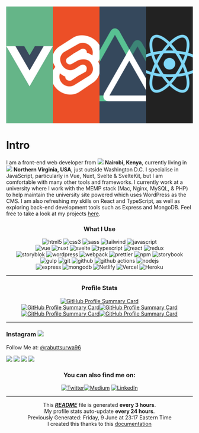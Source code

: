 ![](https://raw.githubusercontent.com/GillyRabutTsurwa/GillyRabutTsurwa/master/Banner.png)
<h1>Intro</h1>

<p>I am a front-end web developer from <img src="https://cdn-icons-png.flaticon.com/512/168/168042.png" width="15"/> <b>Nairobi, Kenya</b>, currently living in <img src="https://cdn-icons-png.flaticon.com/512/206/206626.png" width="15"/> <b>Northern Virginia, USA</b>, just outside Washington D.C. I specialise in JavaScript, particularly in Vue, Nuxt, Svelte & SvelteKit, but I am comfortable with many other tools and frameworks. I currently work at a university where I work with the MEMP stack (Mac, Nginx, MySQL, & PHP) to help maintain the university site powered which uses WordPress as the CMS. I am also refreshing my skills on React and TypeScript, as well as exploring back-end development tools such as Express and MongoDB. Feel free to take a look at my projects <a href="https://gilbertrabuttsurwa.tech">here</a>.</p>
<h3 align="center">What I Use</h3>
<p>
	<div align="center">
		<img alt="html5" src="https://img.shields.io/badge/-HTML5-E34F26?style=flat-square&logo=html5&logoColor=white" />
		<img alt="css3" src="https://img.shields.io/badge/-CSS3-2965f1?style=flat-square&logo=css3&logoColor=white" />
  		<img alt="sass" src="https://img.shields.io/badge/-Sass-CC6699?style=flat-square&logo=sass&logoColor=white" />
  		<img alt="tailwind" src="https://img.shields.io/badge/-Tailwind-0EA5E9?style=flat-square&logo=tailwindcss&logoColor=white" />
  		<img alt="javascript" src="https://img.shields.io/badge/-JavaScript-f7df1e?style=flat-square&logo=javascript&logoColor=black" />
  	</div>
	<div align="center">
  		<img alt="vue" src="https://img.shields.io/badge/-Vue-13aa52?style=flat-square&logo=vuedotjs&logoColor=white" />
  		<img alt="nuxt" src="https://img.shields.io/badge/-Nuxt-13aa52?style=flat-square&logo=nuxtdotjs&logoColor=white" />
  		<img alt="svelte" src="https://img.shields.io/badge/-Svelte-E34F26?style=flat-square&logo=svelte&logoColor=white" />
  		<img alt="typescript" src="https://img.shields.io/badge/-TypeScript-007ACC?style=flat-square&logo=typescript&logoColor=white" />
  		<img alt="react" src="https://img.shields.io/badge/-React-45b8d8?style=flat-square&logo=react&logoColor=white" />
		<img alt="redux" src="https://img.shields.io/badge/-Redux-764ABC?style=flat-square&logo=redux&logoColor=white" />
	</div>
	<div align="center">
		<img alt="storyblok" src="https://img.shields.io/badge/-Storyblok-00B3B0?style=flat-square&logo=storyblok&logoColor=white" />
		<img alt="wordpress" src="https://img.shields.io/badge/-WordPress-21759B?style=flat-square&logo=wordpress&logoColor=white" />
  		<img alt="webpack" src="https://img.shields.io/badge/-Webpack-8DD6F9?style=flat-square&logo=webpack&logoColor=white" /> 
	  	<img alt="prettier" src="https://img.shields.io/badge/-Prettier-F7B93E?style=flat-square&logo=prettier&logoColor=white" />
		<img alt="npm" src="https://img.shields.io/badge/-NPM-CB3837?style=flat-square&logo=npm&logoColor=white" />
		<img alt="storybook" src="https://img.shields.io/badge/-Storybook-FF528C?style=flat-square&logo=storybook&logoColor=white" />
	</div>
  	<div align="center">
		<img alt="gulp" src="https://img.shields.io/badge/-Gulp-CF4647?style=flat-square&logo=gulp&logoColor=white" />
		<img alt="git" src="https://img.shields.io/badge/-Git-F05032?style=flat-square&logo=git&logoColor=white" />
		<img alt="github" src="https://img.shields.io/badge/-Github-333333?style=flat-square&logo=github&logoColor=white" />
	  	<img alt="github actions" src="https://img.shields.io/badge/-Github_Actions-2088FF?style=flat-square&logo=github-actions&logoColor=white" />
	 	<img alt="nodejs" src="https://img.shields.io/badge/-Nodejs-43853d?style=flat-square&logo=Node.js&logoColor=white" />
	</div>
	<div align="center">
		<img alt="express" src="https://img.shields.io/badge/-Express.js-333333?style=flat-square&logo=express&logoColor=white" />
		<img alt="mongodb" src="https://img.shields.io/badge/-MongoDB-13aa52?style=flat-square&logo=mongodb&logoColor=white" />
	  	<img alt="Netlify" src="https://img.shields.io/badge/-Netlify-008080?style=flat-square&logo=netlify&logoColor=1A2394" />
		<img alt="Vercel" src="https://img.shields.io/badge/-Vercel-333333?style=flat-square&logo=vercel&logoColor=white" />
	 	<img alt="Heroku" src="https://img.shields.io/badge/-Heroku-430098?style=flat-square&logo=heroku&logoColor=white" />
	</div> 
</p>

------------
<h3 align="center">Profile Stats</h3>
<div align="center"><a href="https://github.com/GillyRabutTsurwa">
  <img src="http://github-profile-summary-cards.vercel.app/api/cards/profile-details?username=GillyRabutTsurwa&theme=default" alt="GitHub Profile Summary Card"></a>
</div>
<div align="center"><a href="https://github.com/GillyRabutTsurwa">
  <img src="http://github-profile-summary-cards.vercel.app/api/cards/stats?username=GillyRabutTsurwa&theme=default" alt="GitHub Profile Summary Card"><img src="http://github-profile-summary-cards.vercel.app/api/cards/productive-time?username=GillyRabutTsurwa&theme=default&utcOffset=8" alt="GitHub Profile Summary Card"></a>
</div>
<div align="center"><a href="https://github.com/GillyRabutTsurwa">
  <img src="http://github-profile-summary-cards.vercel.app/api/cards/repos-per-language?username=GillyRabutTsurwa&theme=default" alt="GitHub Profile Summary Card"><img src="http://github-profile-summary-cards.vercel.app/api/cards/most-commit-language?username=GillyRabutTsurwa&theme=default" alt="GitHub Profile Summary Card"></a>
</div>

---

<h3>Instagram <img src="https://upload.wikimedia.org/wikipedia/commons/thumb/e/e7/Instagram_logo_2016.svg/1024px-Instagram_logo_2016.svg.png" width="20"/></h3>
<p>Follow Me at: <a href="https://www.instagram.com/rabuttsurwa96/" target="_blank">@rabuttsurwa96</a></p>
<div><img width="200" src="https:&#x2F;&#x2F;cdn1.picuki.com&#x2F;hosted-by-instagram&#x2F;q&#x2F;0exhNuNYnjBGZDHIdN5WmL9I2Pk2GAlRNecaS7j0nyZiNxIsbHWB58ltwdGn%7C%7CDh6Kwh9HS+LfThk7I4jU1tUZFp+PEPeSbePTzpR66yeU4Cn1jdg%7C%7CJBikb43LncWYX+m9MovOzjYMTIfQeoEH%7C%7Cbx7a8Koru5A2MGo1zRMrBC0GAG4fy3UPI7mslm3ayEv0Pxto0%7C%7CNylL9XkgKQcursrV%7C%7CndbEvL+M4Byp6JzSPkCj9ND1OHtpCa5BTB7Kzk4KD6chYTJnLMEggz%7C%7Cdj0q1FWpRIgDYmkH00KT8RM1v9EPp7TzN916+98ZkIGRT2UFAjsm8lJhmMntxxzsbkPwilR0x03G6Zy6e850j6KpA%7C%7C6fUsnKzjvPYJnUP4tWe0gWWO7dd0jleNmxQcdcy90bRK9vgAvltjmzd4%7C%7Cn1RcsAmIagmHc.jpeg" /> <img width="200" src="https:&#x2F;&#x2F;cdn1.picuki.com&#x2F;hosted-by-instagram&#x2F;q&#x2F;0exhNuNYnjBGZDHIdN5WmL9I2Pk2GAlRNecaS7j0nyZiNxIsbHWB58ltwdGn%7C%7CDh6Kwh9HS+Lfj1p4Y4sWVVUZFp8OUfdS7GOSzhR7aqRXYCk0jJm8ZRolbo2LnUaYXWu8sckOzjYMTIfQeoEH%7C%7Cbx7a8Koru5A2MGo1zRMrBC0GAG4fy3UPI7mslm3ayEv0Pxto0%7C%7CNylL9XkgKQcursrV%7C%7CndbEvL+M4Byp6JzSPkCj9ND1OHtpCa5BTB7Kj84KD6chYTJnLMglzHyQwQV0VOJE4gDd3kKvgKQ8RM1v9EPp7TzN916+98ZkIGRT2UFAjsm8lJhmMntxxzsbkHk1Xpxx2v22+uXXOk0ioPoM+TMYYrf+h7vWZmNIqtZdkwtMLHjaXjkBqyxQcdcy90bRKAYhQiUtjmzd4%7C%7Cn1RcsAmIagmHc.jpeg" /> <img width="200" src="https:&#x2F;&#x2F;cdn1.picuki.com&#x2F;hosted-by-instagram&#x2F;q&#x2F;0exhNuNYnjBGZDHIdN5WmL9I2Pk2GAlRNucaS7j0nyZiNxIsbHWB58ltwdGn%7C%7CDh6Kwh9HS+Lfztl4IwiU1VUZFt4NEfYSLCNRDtV766bUoCq1jNn8JZonLc2JXIZZHSn98slOzjYLCcaDqYDG7uo+qhT5aGuO1lQpTb9d7JGmC4E5ZObS6olhMF4pJ2Jg3Tt%7C%7C9k4Ki5e82wzJURmpNHNpW5HDrr2PM86o6N0QrlChMIRrdDgmBq7EHl3Kj4qUQ+RubTOl+1es3XJUWYi%7C%7C3HyYboaFxUk1neCg1A0toFzqaqTZY49ztwZkIH2CmUEXTE86kEon5zgx3PySWaL+xsFwEbU4+vie+cPhcXnBqqZdMy%7C%7ClC7HUZnZTb59SX8kL9WFVk2EedyeJo5Wk9YZSKAWgA%7C%7Cg0UCCerPLzxp1WTMd0zXeWw&#x3D;&#x3D;.jpeg" /> <img width="200" src="https:&#x2F;&#x2F;cdn1.picuki.com&#x2F;hosted-by-instagram&#x2F;q&#x2F;0exhNuNYnjBGZDHIdN5WmL9I2Pk2GAlRNecaS7j0nyZiNxIsbHWB58ltwdGn%7C%7CDh6Kwh9HS+LfTpg4o0vUl5WZFN7P0TcSbKISD9X6KybUYCm2jVm85Zokb0zL3AXYHSu%7C%7CsEuOzjYMTIfQeoEH%7C%7Cbx7a8Koru5A2MGo1zRMrBC0GAG4fy3UPI7mslm3ayEv0Pxto0%7C%7CNylL9XkgKQcursrV%7C%7CndbEvL+M4Byp6JzSPkCj9ND1OHtpCa5BTB7Kzk4KD6chYTJnLM50AXyfhEs%7C%7C2ywZogDYmpP0l+68RM1v9EPp7TzN916+98ZkIGRT2UFAjsm8lJhmMntxxzsbkKR4BEL2knD5+GJILMTlcLkKNGoVvDl3yCQWrvQMut6b1wYArHkVW3kMP6XQcdcy90bRKAc83%7C%7Cltjmzd4%7C%7Cn1RcsAmIagmHc.jpeg" /></div>
<h3 align="center">You can also find me on:</h3>
<p align="center"><a href="https://twitter.com/GTsurwa" target="_blank"><img alt="Twitter" src="https://img.shields.io/badge/twitter-%231DA1F2.svg?&style=for-the-badge&logo=twitter&logoColor=white" /></a><a href="https://dev.to/gillyrabuttsurwa" target="_blank"><img alt="Medium" src="https://img.shields.io/badge/dev-%2312100E.svg?&style=for-the-badge&logo=medium&logoColor=white" /></a> <a href="https://www.linkedin.com/in/gilberttsurwa" target="_blank"><img alt="LinkedIn" src="https://img.shields.io/badge/linkedin-%230077B5.svg?&style=for-the-badge&logo=linkedin&logoColor=white"/></a>
</p>

--- 

<p align="center">This <a href="https://github.com/GillyRabutTsurwa/GillyRabutTsurwa/blob/master/README.md"><strong><i>README</i></strong></a> file is generated <b>every 3 hours</b>.<br/>My profile stats auto-update <b>every 24 hours</b>.<br/>Previously Generated: Friday, 9 June at 23:17 Eastern Time<br/>I created this thanks to this <a href="https://medium.com/@th.guibert/how-to-create-a-self-updating-readme-md-for-your-github-profile-f8b05744ca91">documentation</a></p>
